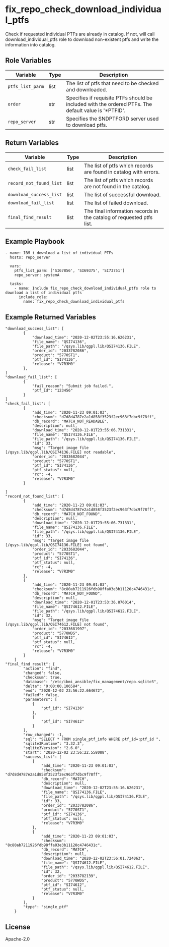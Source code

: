 fix_repo_check_download_individual_ptfs
=========

Check if requested individual PTFs are already in catalog. If not, will call download_individual_ptfs role to download non-existent
ptfs and write the information into catalog.

Role Variables
--------------

| Variable               | Type          | Description                                                            |
|------------------------|---------------|------------------------------------------------------------------------|
| `ptfs_list_parm`| list          | The list of ptfs that need to be checked and downloaded.     |
| `order`| str          | Specifies if requisite PTFs should be included with the ordered PTFs. The default value is '*PTFID'.     |
| `repo_server`| str          | Specifies the SNDPTFORD server used to download ptfs.     |

Return Variables
--------------

| Variable                | Type          | Description                                                       |
|-------------------------|---------------|-------------------------------------------------------------------|
| `check_fail_list` | list          | The list of ptfs which records are found in catalog with errors. |
| `record_not_found_list` | list          | The list of ptfs which records are not found in the catalog.                                  |
| `download_success_list` | list          | The list of successful download.                                  |
| `download_fail_list`    | list          | The list of failed download.                                      |
| `final_find_result` | list          | The final information records in the catalog of requested ptfs list.           |

Example Playbook
----------------
```
- name: IBM i download a list of individual PTFs
  hosts: repo_server

  vars:
    ptfs_list_parm: ['SI67856', 'SI69375', 'SI73751']
    repo_server: systemA

  tasks:
    - name: Include fix_repo_check_download_individual_ptfs role to download a list of individual ptfs
      include_role:
        name: fix_repo_check_download_individual_ptfs
```

Example Returned Variables
----------------
```
"download_success_list": [
        {
            "download_time": "2020-12-02T23:55:16.626231",
            "file_name": "QSI74136",
            "file_path": "/qsys.lib/qgpl.lib/QSI74136.FILE",
            "order_id": "2033782086",
            "product": "5770ST1",
            "ptf_id": "SI74136",
            "release": "V7R3M0"
        },
]
"download_fail_list": [
        {
            "fail_reason": "Submit job failed.",
            "ptf_id": "123456"
        }
]
"check_fail_list": [
        {
            "add_time": "2020-11-23 09:01:03",
            "checksum": "d7d8d4787e2a1d858f3523f2ec963f7dbc9f78ff",
            "db_record": "MATCH_NOT_READABLE",
            "description": null,
            "download_time": "2020-12-01T23:55:06.731331",
            "file_name": "QSI74136.FILE",
            "file_path": "/qsys.lib/qgpl.lib/QSI74136.FILE",
            "id": 33,
            "msg": "Target image file [/qsys.lib/qgpl.lib/QSI74136.FILE] not readable",
            "order_id": "2033682044",
            "product": "5770ST1",
            "ptf_id": "SI74136",
            "ptf_status": null,
            "rc": -4,
            "release": "V7R3M0"
        }

]
"record_not_found_list": [
        {
            "add_time": "2020-11-23 09:01:03",
            "checksum": "d7d8d4787e2a1d858f3523f2ec963f7dbc9f78ff",
            "db_record": "MATCH_NOT_FOUND",
            "description": null,
            "download_time": "2020-12-01T23:55:06.731331",
            "file_name": "QSI74136.FILE",
            "file_path": "/qsys.lib/qgpl.lib/QSI74136.FILE",
            "id": 33,
            "msg": "Target image file [/qsys.lib/qgpl.lib/QSI74136.FILE] not found",
            "order_id": "2033682044",
            "product": "5770ST1",
            "ptf_id": "SI74136",
            "ptf_status": null,
            "rc": -4,
            "release": "V7R3M0"
        },
        {
            "add_time": "2020-11-23 09:01:03",
            "checksum": "8c80ab7211926fdb98ffa03e3b11120c4746431c",
            "db_record": "MATCH_NOT_FOUND",
            "description": null,
            "download_time": "2020-12-01T23:53:36.876014",
            "file_name": "QSI74612.FILE",
            "file_path": "/qsys.lib/qgpl.lib/QSI74612.FILE",
            "id": 32,
            "msg": "Target image file [/qsys.lib/qgpl.lib/QSI74612.FILE] not found",
            "order_id": "2033681997",
            "product": "5770WDS",
            "ptf_id": "SI74612",
            "ptf_status": null,
            "rc": -4,
            "release": "V7R3M0"
        }
    ]
"final_find_result": {
        "action": "find",
        "changed": false,
        "checksum": true,
        "database": "/etc/ibmi_ansible/fix_management/repo.sqlite3",
        "delta": "0:00:00.106584",
        "end": "2020-12-02 23:56:22.664672",
        "failed": false,
        "parameters": [
            {
                "ptf_id": "SI74136"
            },
            {
                "ptf_id": "SI74612"
            }
        ],
        "row_changed": -1,
        "sql": "SELECT * FROM single_ptf_info WHERE ptf_id=:ptf_id ",
        "sqlite3Runtime": "3.32.3",
        "sqlite3Version": "2.6.0",
        "start": "2020-12-02 23:56:22.558088",
        "success_list": [
            {
                "add_time": "2020-11-23 09:01:03",
                "checksum": "d7d8d4787e2a1d858f3523f2ec963f7dbc9f78ff",
                "db_record": "MATCH",
                "description": null,
                "download_time": "2020-12-02T23:55:16.626231",
                "file_name": "QSI74136.FILE",
                "file_path": "/qsys.lib/qgpl.lib/QSI74136.FILE",
                "id": 33,
                "order_id": "2033782086",
                "product": "5770ST1",
                "ptf_id": "SI74136",
                "ptf_status": null,
                "release": "V7R3M0"
            },
            {
                "add_time": "2020-11-23 09:01:03",
                "checksum": "8c80ab7211926fdb98ffa03e3b11120c4746431c",
                "db_record": "MATCH",
                "description": null,
                "download_time": "2020-12-02T23:56:01.724063",
                "file_name": "QSI74612.FILE",
                "file_path": "/qsys.lib/qgpl.lib/QSI74612.FILE",
                "id": 32,
                "order_id": "2033782139",
                "product": "5770WDS",
                "ptf_id": "SI74612",
                "ptf_status": null,
                "release": "V7R3M0"
            }
        ],
        "type": "single_ptf"
    }
```

License
-------

Apache-2.0
